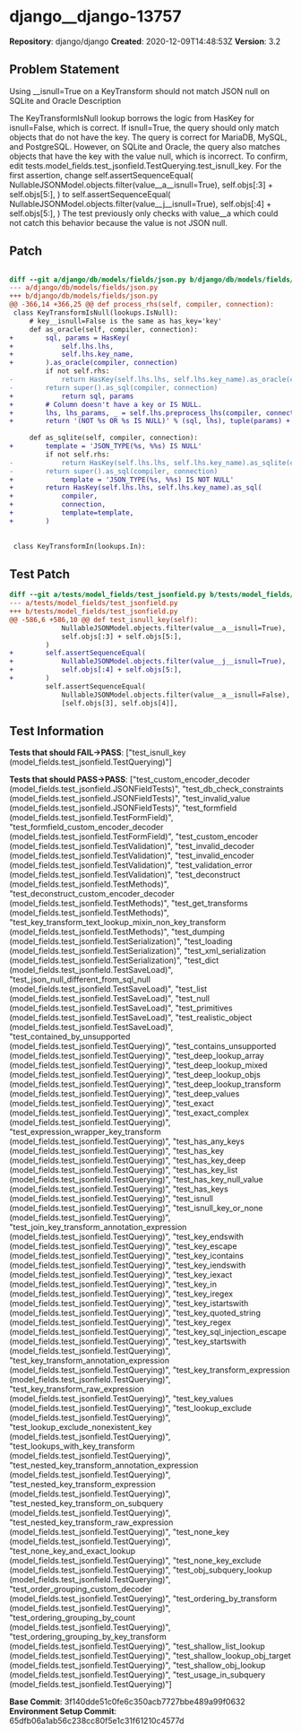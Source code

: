 # django__django-13757

**Repository**: django/django
**Created**: 2020-12-09T14:48:53Z
**Version**: 3.2

## Problem Statement

Using __isnull=True on a KeyTransform should not match JSON null on SQLite and Oracle
Description
	
The KeyTransformIsNull lookup borrows the logic from HasKey for isnull=False, which is correct. If isnull=True, the query should only match objects that do not have the key. The query is correct for MariaDB, MySQL, and PostgreSQL. However, on SQLite and Oracle, the query also matches objects that have the key with the value null, which is incorrect.
To confirm, edit tests.model_fields.test_jsonfield.TestQuerying.test_isnull_key. For the first assertion, change
		self.assertSequenceEqual(
			NullableJSONModel.objects.filter(value__a__isnull=True),
			self.objs[:3] + self.objs[5:],
		)
to
		self.assertSequenceEqual(
			NullableJSONModel.objects.filter(value__j__isnull=True),
			self.objs[:4] + self.objs[5:],
		)
The test previously only checks with value__a which could not catch this behavior because the value is not JSON null.


## Patch

```diff

diff --git a/django/db/models/fields/json.py b/django/db/models/fields/json.py
--- a/django/db/models/fields/json.py
+++ b/django/db/models/fields/json.py
@@ -366,14 +366,25 @@ def process_rhs(self, compiler, connection):
 class KeyTransformIsNull(lookups.IsNull):
     # key__isnull=False is the same as has_key='key'
     def as_oracle(self, compiler, connection):
+        sql, params = HasKey(
+            self.lhs.lhs,
+            self.lhs.key_name,
+        ).as_oracle(compiler, connection)
         if not self.rhs:
-            return HasKey(self.lhs.lhs, self.lhs.key_name).as_oracle(compiler, connection)
-        return super().as_sql(compiler, connection)
+            return sql, params
+        # Column doesn't have a key or IS NULL.
+        lhs, lhs_params, _ = self.lhs.preprocess_lhs(compiler, connection)
+        return '(NOT %s OR %s IS NULL)' % (sql, lhs), tuple(params) + tuple(lhs_params)
 
     def as_sqlite(self, compiler, connection):
+        template = 'JSON_TYPE(%s, %%s) IS NULL'
         if not self.rhs:
-            return HasKey(self.lhs.lhs, self.lhs.key_name).as_sqlite(compiler, connection)
-        return super().as_sql(compiler, connection)
+            template = 'JSON_TYPE(%s, %%s) IS NOT NULL'
+        return HasKey(self.lhs.lhs, self.lhs.key_name).as_sql(
+            compiler,
+            connection,
+            template=template,
+        )
 
 
 class KeyTransformIn(lookups.In):


```

## Test Patch

```diff
diff --git a/tests/model_fields/test_jsonfield.py b/tests/model_fields/test_jsonfield.py
--- a/tests/model_fields/test_jsonfield.py
+++ b/tests/model_fields/test_jsonfield.py
@@ -586,6 +586,10 @@ def test_isnull_key(self):
             NullableJSONModel.objects.filter(value__a__isnull=True),
             self.objs[:3] + self.objs[5:],
         )
+        self.assertSequenceEqual(
+            NullableJSONModel.objects.filter(value__j__isnull=True),
+            self.objs[:4] + self.objs[5:],
+        )
         self.assertSequenceEqual(
             NullableJSONModel.objects.filter(value__a__isnull=False),
             [self.objs[3], self.objs[4]],

```

## Test Information

**Tests that should FAIL→PASS**: ["test_isnull_key (model_fields.test_jsonfield.TestQuerying)"]

**Tests that should PASS→PASS**: ["test_custom_encoder_decoder (model_fields.test_jsonfield.JSONFieldTests)", "test_db_check_constraints (model_fields.test_jsonfield.JSONFieldTests)", "test_invalid_value (model_fields.test_jsonfield.JSONFieldTests)", "test_formfield (model_fields.test_jsonfield.TestFormField)", "test_formfield_custom_encoder_decoder (model_fields.test_jsonfield.TestFormField)", "test_custom_encoder (model_fields.test_jsonfield.TestValidation)", "test_invalid_decoder (model_fields.test_jsonfield.TestValidation)", "test_invalid_encoder (model_fields.test_jsonfield.TestValidation)", "test_validation_error (model_fields.test_jsonfield.TestValidation)", "test_deconstruct (model_fields.test_jsonfield.TestMethods)", "test_deconstruct_custom_encoder_decoder (model_fields.test_jsonfield.TestMethods)", "test_get_transforms (model_fields.test_jsonfield.TestMethods)", "test_key_transform_text_lookup_mixin_non_key_transform (model_fields.test_jsonfield.TestMethods)", "test_dumping (model_fields.test_jsonfield.TestSerialization)", "test_loading (model_fields.test_jsonfield.TestSerialization)", "test_xml_serialization (model_fields.test_jsonfield.TestSerialization)", "test_dict (model_fields.test_jsonfield.TestSaveLoad)", "test_json_null_different_from_sql_null (model_fields.test_jsonfield.TestSaveLoad)", "test_list (model_fields.test_jsonfield.TestSaveLoad)", "test_null (model_fields.test_jsonfield.TestSaveLoad)", "test_primitives (model_fields.test_jsonfield.TestSaveLoad)", "test_realistic_object (model_fields.test_jsonfield.TestSaveLoad)", "test_contained_by_unsupported (model_fields.test_jsonfield.TestQuerying)", "test_contains_unsupported (model_fields.test_jsonfield.TestQuerying)", "test_deep_lookup_array (model_fields.test_jsonfield.TestQuerying)", "test_deep_lookup_mixed (model_fields.test_jsonfield.TestQuerying)", "test_deep_lookup_objs (model_fields.test_jsonfield.TestQuerying)", "test_deep_lookup_transform (model_fields.test_jsonfield.TestQuerying)", "test_deep_values (model_fields.test_jsonfield.TestQuerying)", "test_exact (model_fields.test_jsonfield.TestQuerying)", "test_exact_complex (model_fields.test_jsonfield.TestQuerying)", "test_expression_wrapper_key_transform (model_fields.test_jsonfield.TestQuerying)", "test_has_any_keys (model_fields.test_jsonfield.TestQuerying)", "test_has_key (model_fields.test_jsonfield.TestQuerying)", "test_has_key_deep (model_fields.test_jsonfield.TestQuerying)", "test_has_key_list (model_fields.test_jsonfield.TestQuerying)", "test_has_key_null_value (model_fields.test_jsonfield.TestQuerying)", "test_has_keys (model_fields.test_jsonfield.TestQuerying)", "test_isnull (model_fields.test_jsonfield.TestQuerying)", "test_isnull_key_or_none (model_fields.test_jsonfield.TestQuerying)", "test_join_key_transform_annotation_expression (model_fields.test_jsonfield.TestQuerying)", "test_key_endswith (model_fields.test_jsonfield.TestQuerying)", "test_key_escape (model_fields.test_jsonfield.TestQuerying)", "test_key_icontains (model_fields.test_jsonfield.TestQuerying)", "test_key_iendswith (model_fields.test_jsonfield.TestQuerying)", "test_key_iexact (model_fields.test_jsonfield.TestQuerying)", "test_key_in (model_fields.test_jsonfield.TestQuerying)", "test_key_iregex (model_fields.test_jsonfield.TestQuerying)", "test_key_istartswith (model_fields.test_jsonfield.TestQuerying)", "test_key_quoted_string (model_fields.test_jsonfield.TestQuerying)", "test_key_regex (model_fields.test_jsonfield.TestQuerying)", "test_key_sql_injection_escape (model_fields.test_jsonfield.TestQuerying)", "test_key_startswith (model_fields.test_jsonfield.TestQuerying)", "test_key_transform_annotation_expression (model_fields.test_jsonfield.TestQuerying)", "test_key_transform_expression (model_fields.test_jsonfield.TestQuerying)", "test_key_transform_raw_expression (model_fields.test_jsonfield.TestQuerying)", "test_key_values (model_fields.test_jsonfield.TestQuerying)", "test_lookup_exclude (model_fields.test_jsonfield.TestQuerying)", "test_lookup_exclude_nonexistent_key (model_fields.test_jsonfield.TestQuerying)", "test_lookups_with_key_transform (model_fields.test_jsonfield.TestQuerying)", "test_nested_key_transform_annotation_expression (model_fields.test_jsonfield.TestQuerying)", "test_nested_key_transform_expression (model_fields.test_jsonfield.TestQuerying)", "test_nested_key_transform_on_subquery (model_fields.test_jsonfield.TestQuerying)", "test_nested_key_transform_raw_expression (model_fields.test_jsonfield.TestQuerying)", "test_none_key (model_fields.test_jsonfield.TestQuerying)", "test_none_key_and_exact_lookup (model_fields.test_jsonfield.TestQuerying)", "test_none_key_exclude (model_fields.test_jsonfield.TestQuerying)", "test_obj_subquery_lookup (model_fields.test_jsonfield.TestQuerying)", "test_order_grouping_custom_decoder (model_fields.test_jsonfield.TestQuerying)", "test_ordering_by_transform (model_fields.test_jsonfield.TestQuerying)", "test_ordering_grouping_by_count (model_fields.test_jsonfield.TestQuerying)", "test_ordering_grouping_by_key_transform (model_fields.test_jsonfield.TestQuerying)", "test_shallow_list_lookup (model_fields.test_jsonfield.TestQuerying)", "test_shallow_lookup_obj_target (model_fields.test_jsonfield.TestQuerying)", "test_shallow_obj_lookup (model_fields.test_jsonfield.TestQuerying)", "test_usage_in_subquery (model_fields.test_jsonfield.TestQuerying)"]

**Base Commit**: 3f140dde51c0fe6c350acb7727bbe489a99f0632
**Environment Setup Commit**: 65dfb06a1ab56c238cc80f5e1c31f61210c4577d
